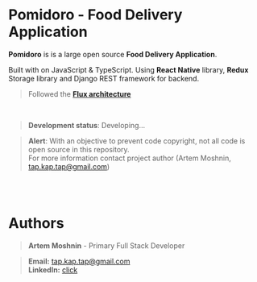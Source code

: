 # Pomidoro - Food Delivery Application 


**Pomidoro** is is a large open source **Food Delivery Application**.


Built with on JavaScript & TypeScript. 
Using **React Native** library, **Redux** Storage library and Django REST framework for backend.

> Followed the [**Flux architecture**](https://facebook.github.io/flux/)

</br>

> **Development status**: Developing...

> **Alert**: With an objective to prevent code copyright, not all code is open source in this repository. </br>
> For more information contact project author (Artem Moshnin, tap.kap.tap@gmail.com)
> <br/>

<br></br>
# Authors

> **Artem Moshnin** - Primary Full Stack Developer </br>

> **Email:** tap.kap.tap@gmail.com </br> **LinkedIn:** [click](https://www.linkedin.com/in/artem77/)

</br>
